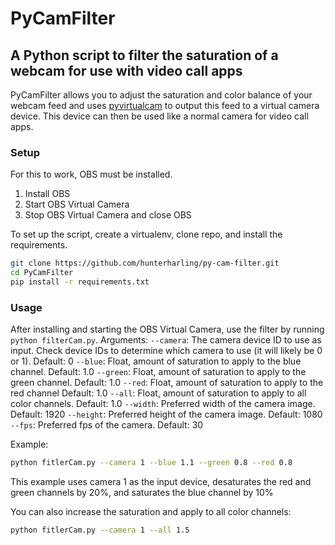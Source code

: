 # PyCamFilter
## A Python script to filter the saturation of a webcam for use with video call apps
PyCamFilter allows you to adjust the saturation and color balance of your webcam feed and uses [pyvirtualcam](https://github.com/letmaik/pyvirtualcam) to output this feed to a virtual camera device. This device can then be used like a normal camera for video call apps.

### Setup
For this to work, OBS must be installed.
1. Install OBS
2. Start OBS Virtual Camera
3. Stop OBS Virtual Camera and close OBS

To set up the script, create a virtualenv, clone repo, and install the requirements.
```sh
git clone https://github.com/hunterharling/py-cam-filter.git
cd PyCamFilter
pip install -r requirements.txt
```

### Usage
After installing and starting the OBS Virtual Camera, use the filter by running `python filterCam.py`.
Arguments:
`--camera`: The camera device ID to use as input. Check device IDs to determine which camera to use (it will likely be 0 or 1). Default: 0
`--blue`: Float, amount of saturation to apply to the blue channel. Default: 1.0
`--green`: Float, amount of saturation to apply to the green channel. Default: 1.0
`--red`: Float, amount of saturation to apply to the red channel Default: 1.0
`--all`: Float, amount of saturation to apply to all color channels. Default: 1.0
`--width`: Preferred width of the camera image. Default: 1920
`--height`: Preferred height of the camera image. Default: 1080
`--fps`: Preferred fps of the camera. Default: 30
  
Example:
```sh
python fitlerCam.py --camera 1 --blue 1.1 --green 0.8 --red 0.8 
```
This example uses camera 1 as the input device, desaturates the red and green channels by 20%, and saturates the blue channel by 10%

You can also increase the saturation and apply to all color channels:
```sh
python fitlerCam.py --camera 1 --all 1.5
```
